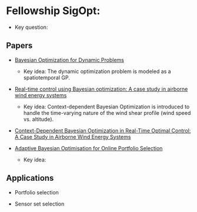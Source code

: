 # Fellowship SigOpt: 
  
 * Key question:

## Papers

 * [Bayesian Optimization for Dynamic Problems](https://arxiv.org/pdf/1803.03432.pdf)
 
    * Key idea: The dynamic optimization problem is modeled as a spatiotemporal GP.
 
 * [Real-time control using Bayesian optimization: A case study in airborne wind energy systems](https://www.sciencedirect.com/science/article/pii/S0967066117302101)
    * Key idea: Context-dependent Bayesian Optimization is introduced to handle the time-varying nature of the wind shear profile (wind speed vs. altitude).
 
 * [Context-Dependent Bayesian Optimization in Real-Time Optimal Control: A Case Study in Airborne Wind Energy Systems](https://bayesopt.github.io/papers/2017/5.pdf)
  
 * [Adaptive Bayesian Optimisation for Online Portfolio Selection](http://www.robots.ox.ac.uk/~mosb/public/pdf/1566/NyikosaOsborneRobertsNipsBayesopt2015.pdf)
 
    * Key idea:
 
 ## Applications
 
 * Portfolio selection
 
 * Sensor set selection

